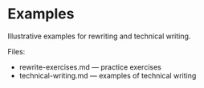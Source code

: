 # Examples

Illustrative examples for rewriting and technical writing.

Files:

- rewrite-exercises.md — practice exercises
- technical-writing.md — examples of technical writing


